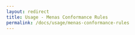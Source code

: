```yaml
---
layout: redirect
title: Usage - Menas Conformance Rules
permalink: /docs/usage/menas-conformance-rules
---
```

